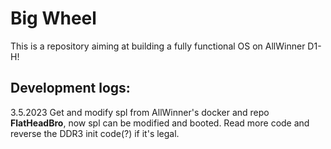 # Big Wheel

This is a repository aiming at building a fully functional OS on AllWinner D1-H!

## Development logs:

3.5.2023 Get and modify spl from AllWinner's docker and repo **FlatHeadBro**, now spl can be modified and booted. Read more code and reverse the DDR3 init code(?) if it's legal.